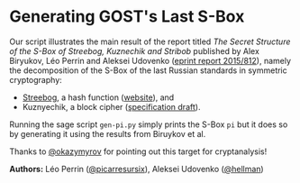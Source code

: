 Generating GOST's Last S-Box
============================

Our script illustrates the main result of the report titled _The Secret Structure of the S-Box of Streebog, Kuznechik and Stribob_ published by Alex Biryukov, Léo Perrin and Aleksei Udovenko ([eprint report 2015/812](http://eprint.iacr.org/2015/812)), namely the decomposition of the S-Box of the last Russian standards in symmetric cryptography:
* [Streebog](https://en.wikipedia.org/wiki/Streebog), a hash function ([website](https://www.streebog.net/)), and
* Kuznyechik, a block cipher ([specification draft](http://www.tc26.ru/en/standard/draft/ENG_GOST_R_bsh.pdf)).

Running the sage script `gen-pi.py` simply prints the S-Box `pi` but it does so by generating it using the results from Biruykov et al.

Thanks to [@okazymyrov](https://github.com/okazymyrov) for pointing out this target for cryptanalysis!

**Authors:** Léo Perrin ([@picarresursix](https://github.com/picarresursix)), Aleksei Udovenko ([@hellman](https://github.com/hellman))
